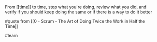 From [[time]] to time, stop what you're doing, review what you did, and verify if you should keep doing the same or if there is a way to do it better

#quote from [[0 - Scrum - The Art of Doing Twice the Work in Half the Time]]

#learn
